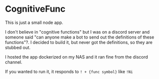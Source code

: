 # CognitiveFunc

This is just a small node app.

I don't believe in "cognitive functions" but I was on a discord server and someone said "can anyone make a bot to send out the definitions of these functions"?.
I decided to build it, but never got the definitions, so they are stubbed out.

I hosted the app dockerized on my NAS and it ran fine from the discord channel.

If you wanted to run it, it responds to `! + {func symbol}` like `!Ni`
